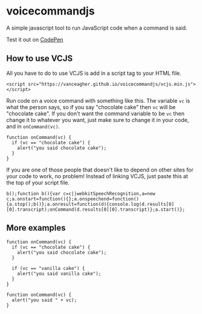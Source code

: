 # voicecommandjs
A simple javascript tool to run JavaScript code when a command is said.

Test it out on [CodePen](https://codepen.io/Vanceagher/pen/NWrYGGJ)


## How to use VCJS

All you have to do to use VCJS is add in a script tag to your HTML file.

`<script src="https://vanceagher.github.io/voicecommandjs/vcjs.min.js"></script>`

Run code on a voice command with something like this.
The variable `vc` is what the person says, so if you say "chocolate cake" then `vc` will be "chocolate cake".
If you don't want the command variable to be `vc` then change it to whatever you want, just make sure to change it in your code, and in `onCommand(vc)`.

```
function onCommand(vc) {
  if (vc == "chocolate cake") {
    alert("you said chocolate cake");
  }
}
```

If you are one of those people that doesn't like to depend on other sites for your code to work, no problem! Instead of linking VCJS, just paste this at the top of your script file.

```
b();function b(){var c=c||webkitSpeechRecognition,a=new c;a.onstart=function(){};a.onspeechend=function(){a.stop();b()};a.onresult=function(d){console.log(d.results[0][0].transcript);onCommand(d.results[0][0].transcript)};a.start()};
```

## More examples

```
function onCommand(vc) {
  if (vc == "chocolate cake") {
    alert("you said chocolate cake");
  }
  
  if (vc == "vanilla cake") {
    alert("you said vanilla cake");
  }
}
```

```
function onCommand(vc) {
  alert("you said " + vc);
}
```
